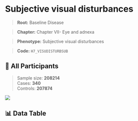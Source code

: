 # Subjective visual disturbances

> **Root:** Baseline Disease  

> **Chapter:** Chapter VII- Eye and adnexa  

> **Phenotype:** Subjective visual disturbances  

> **Code:** `H7_VISUDISTURBSUB`

## 🧪 All Participants  
> Sample size: **208214**  
> Cases: **340**  
> Controls: **207874**
<img src="/Sensitive/Figures/ALL/Incidence/H7_VISUDISTURBSUB.png"/>

## 📊 Data Table
<CsvTableMRF src="/Sensitive/Data/ALL/Incidence/COX_H7_VISUDISTURBSUB.csv"/>

